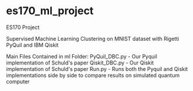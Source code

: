 # es170_ml_project
ES170 Project

Supervised Machine Learning Clustering on MNIST dataset with Rigetti PyQuil and IBM Qiskit

Main Files Contained in ml Folder:
PyQuil_DBC.py - Our Pyquil implementation of Schuld's paper
Qiskit_DBC.py - Our Qiskit implementation of Schuld's paper
Run.py - Runs both the Pyquil and Qiskit implementations side by side to compare results on simulated quantum computer



